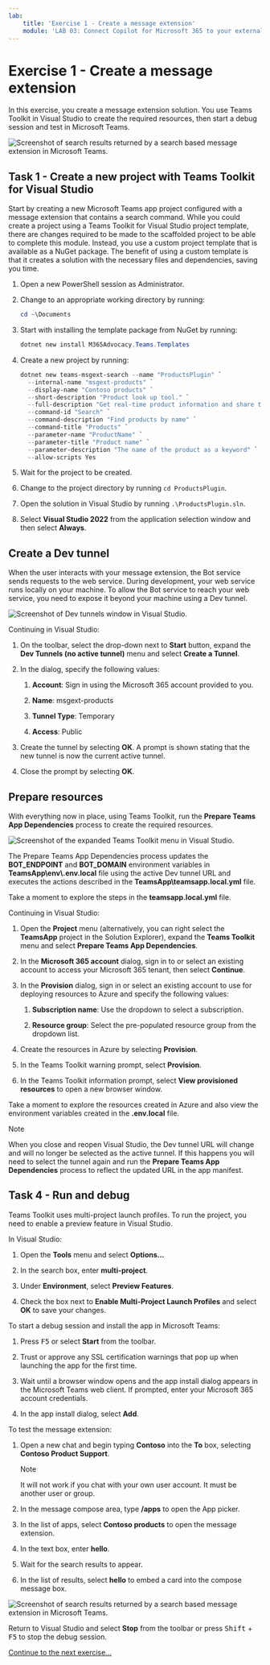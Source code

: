 ```yaml
---
lab:
    title: 'Exercise 1 - Create a message extension'
    module: 'LAB 03: Connect Copilot for Microsoft 365 to your external data in real-time with message extension plugins built with .NET and Visual Studio'
---
```


# Exercise 1 - Create a message extension

In this exercise, you create a message extension solution. You use Teams Toolkit in Visual Studio to create the required resources, then start a debug session and test in Microsoft Teams.

![Screenshot of search results returned by a search based message extension in Microsoft Teams.](../media/1-search-results.png)

## Task 1 - Create a new project with Teams Toolkit for Visual Studio

Start by creating a new Microsoft Teams app project configured with a message extension that contains a search command. While you could create a project using a Teams Toolkit for Visual Studio project template, there are changes required to be made to the scaffolded project to be able to complete this module. Instead, you use a custom project template that is available as a NuGet package. The benefit of using a custom template is that it creates a solution with the necessary files and dependencies, saving you time.

1. Open a new PowerShell session as Administrator.

1. Change to an appropriate working directory by running:

    ```Powershell
    cd ~\Documents
    ```

1. Start with installing the template package from NuGet by running:

    ```PowerShell
    dotnet new install M365Advocacy.Teams.Templates
    ```

1. Create a new project by running:

    ```PowerShell
    dotnet new teams-msgext-search --name "ProductsPlugin" `
      --internal-name "msgext-products" `
      --display-name "Contoso products" `
      --short-description "Product look up tool." `
      --full-description "Get real-time product information and share them in a conversation." `
      --command-id "Search" `
      --command-description "Find products by name" `
      --command-title "Products" `
      --parameter-name "ProductName" `
      --parameter-title "Product name" `
      --parameter-description "The name of the product as a keyword" `
      --allow-scripts Yes
    ```

1. Wait for the project to be created.

1. Change to the project directory by running `cd ProductsPlugin`.

1. Open the solution in Visual Studio by running `.\ProductsPlugin.sln`.

1. Select **Visual Studio 2022** from the application selection window and then select **Always**.

## Create a Dev tunnel

When the user interacts with your message extension, the Bot service sends requests to the web service. During development, your web service runs locally on your machine. To allow the Bot service to reach your web service, you need to expose it beyond your machine using a Dev tunnel.

![Screenshot of Dev tunnels window in Visual Studio.](../media/14-select-dev-tunnel.png)

Continuing in Visual Studio:

1. On the toolbar, select the drop-down next to **Start** button, expand the **Dev Tunnels (no active tunnel)** menu and select **Create a Tunnel**.

1. In the dialog, specify the following values:

    1. **Account**: Sign in using the Microsoft 365 account provided to you.

    1. **Name**: msgext-products

    1. **Tunnel Type**: Temporary

    1. **Access**: Public

1. Create the tunnel by selecting **OK**. A prompt is shown stating that the new tunnel is now the current active tunnel.

1. Close the prompt by selecting **OK**.

## Prepare resources

With everything now in place, using Teams Toolkit, run the **Prepare Teams App Dependencies** process to create the required resources.

![Screenshot of the expanded Teams Toolkit menu in Visual Studio.](../media/15-prepare-teams-app-dependencies.png)

The Prepare Teams App Dependencies process updates the **BOT_ENDPOINT** and **BOT_DOMAIN** environment variables in **TeamsApp\\env\\.env.local** file using the active Dev tunnel URL and executes the actions described in the **TeamsApp\\teamsapp.local.yml** file.

Take a moment to explore the steps in the **teamsapp.local.yml** file.

Continuing in Visual Studio:

1. Open the **Project** menu (alternatively, you can right select the **TeamsApp** project in the Solution Explorer), expand the **Teams Toolkit** menu and select **Prepare Teams App Dependencies**.

1. In the **Microsoft 365 account** dialog, sign in to or select an existing account to access your Microsoft 365 tenant, then select **Continue**.

1. In the **Provision** dialog, sign in or select an existing account to use for deploying resources to Azure and specify the following values:

      1. **Subscription name**: Use the dropdown to select a subscription.

      1. **Resource group**: Select the pre-populated resource group from the dropdown list.

1. Create the resources in Azure by selecting **Provision**.

1. In the Teams Toolkit warning prompt, select **Provision**.

1. In the Teams Toolkit information prompt, select **View provisioned resources** to open a new browser window.

Take a moment to explore the resources created in Azure and also view the environment variables created in the **.env.local** file.

> [!NOTE]
> When you close and reopen Visual Studio, the Dev tunnel URL will change and will no longer be selected as the active tunnel. If this happens you will need to select the tunnel again and run the **Prepare Teams App Dependencies** process to reflect the updated URL in the app manifest.

## Task 4 - Run and debug

Teams Toolkit uses multi-project launch profiles. To run the project, you need to enable a preview feature in Visual Studio.

In Visual Studio:

1. Open the **Tools** menu and select **Options...**

1. In the search box, enter **multi-project**.

1. Under **Environment**, select **Preview Features**.

1. Check the box next to **Enable Multi-Project Launch Profiles** and select **OK** to save your changes.

To start a debug session and install the app in Microsoft Teams:

1. Press <kbd>F5</kbd> or select **Start** from the toolbar.

1. Trust or approve any SSL certification warnings that pop up when launching the app for the first time.

1. Wait until a browser window opens and the app install dialog appears in the Microsoft Teams web client. If prompted, enter your Microsoft 365 account credentials.

1. In the app install dialog, select **Add**.

To test the message extension:

1. Open a new chat and begin typing **Contoso** into the **To** box, selecting **Contoso Product Support**.

    > [!NOTE]
    > It will not work if you chat with your own user account. It must be another user or group.

1. In the message compose area, type **/apps** to open the App picker.

1. In the list of apps, select **Contoso products** to open the message extension.

1. In the text box, enter **hello**.

1. Wait for the search results to appear.

1. In the list of results, select **hello** to embed a card into the compose message box.

![Screenshot of search results returned by a search based message extension in Microsoft Teams.](../media/1-search-results.png)

Return to Visual Studio and select **Stop** from the toolbar or press <kbd>Shift</kbd> + <kbd>F5</kbd> to stop the debug session.

[Continue to the next exercise...](./3-exercise-add-single-sign-on.md)